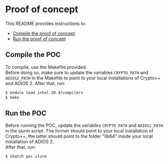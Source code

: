 # Proof of concept
This README provides instructions to:

- [Compile the proof of concept](#compile-the-poc)
- [Run the proof of concept](#run-the-poc)

## Compile the POC

To compile, use the Makefile provided. <br>
Before doing so, make sure to update the variables `CRYPTO_PATH` and `ADIOS2_PATH` in the Makefile to point to your local installations of Crypto++ and ADIOS 2. After that, run: 

```bash
$ module load intel-20.4/compilers
$ make 
```

## Run the POC
Before running the POC, update the variables `CRYPTO_PATH` and `ADIOS2_PATH` in the slurm script. The former should point to your local installation of Crypto++, the latter should point to the folder "lib64" inside your local installation of ADIOS 2. <br>
After that, run: 

```bash
$ sbatch poc.slurm
```


